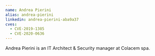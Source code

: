 ```yaml
---
name: Andrea Pierini
alias: andrea-pierini
linkedin: andrea-pierini-aba9a37
cves:
  - CVE-2019-1385
  - CVE-2020-0636
---
```

Andrea Pierini is an IT Architect & Security manager at Colacem spa.